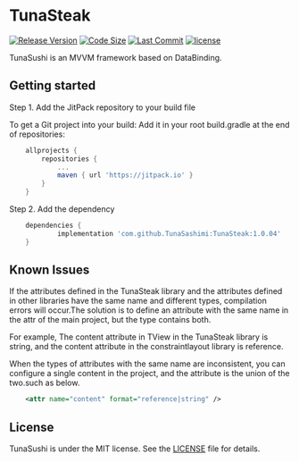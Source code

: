 # TunaSteak

[![Release Version](https://img.shields.io/github/v/release/TunaSashimi/TunaSteak.svg)](https://github.com/TunaSashimi/TunaSteak/releases)
[![Code Size](https://img.shields.io/github/languages/code-size/TunaSashimi/TunaSteak)](https://github.com/TunaSashimi/TunaSteak)
[![Last Commit](https://img.shields.io/github/last-commit/TunaSashimi/TunaSteak)](https://github.com/TunaSashimi/TunaSteak/commits)
[![license](https://img.shields.io/github/license/TunaSashimi/TunaSteak)](https://github.com/TunaSashimi/TunaSteak/blob/master/LICENSE)

TunaSushi is an MVVM framework based on DataBinding.

## Getting started

Step 1. Add the JitPack repository to your build file

To get a Git project into your build:
Add it in your root build.gradle at the end of repositories:

```gradle
	allprojects {
		repositories {
			...
			maven { url 'https://jitpack.io' }
		}
	}
```  
Step 2. Add the dependency
  
```gradle
  	dependencies {
	        implementation 'com.github.TunaSashimi:TunaSteak:1.0.04'
	}
```
	
## Known Issues

If the attributes defined in the TunaSteak library and the attributes defined in other libraries have the same name and different types, compilation errors will occur.The solution is to define an attribute with the same name in the attr of the main project, but the type contains both.

For example, The content attribute in TView in the TunaSteak library is string, and the content attribute in the constraintlayout library is reference.

When the types of attributes with the same name are inconsistent, you can configure a single content in the project, and the attribute is the union of the two.such as below.

```xml
	<attr name="content" format="reference|string" />
```

## License
TunaSushi is under the MIT license. See the [LICENSE](https://github.com/TunaSashimi/TunaSteak/blob/master/LICENSE) file for details.
